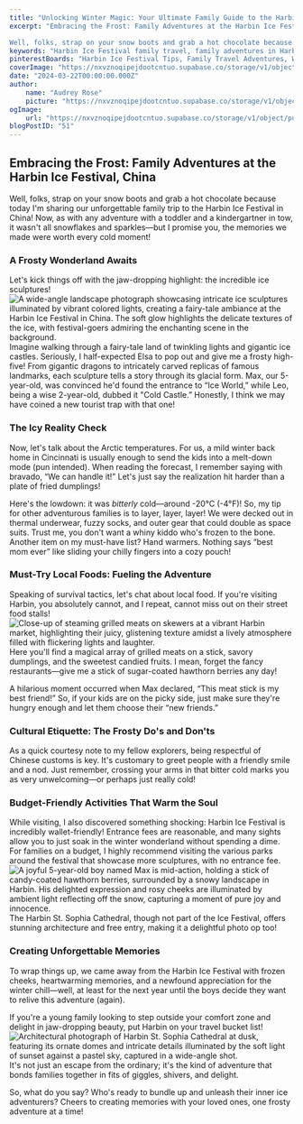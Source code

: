 ```yaml
---
title: "Unlocking Winter Magic: Your Ultimate Family Guide to the Harbin Ice Festival in China"
excerpt: "Embracing the Frost: Family Adventures at the Harbin Ice Festival, China

Well, folks, strap on your snow boots and grab a hot chocolate because today I'm sharing our unforgettable family trip to"
keywords: "Harbin Ice Festival family travel, family adventures in Harbin, things to do in Harbin with kids, Harbin winter festival tips, visiting Harbin with toddlers, ice sculptures in Harbin, local food in Harbin, budget-friendly activities Harbin, travel guide Harbin Ice Festival, Harbin winter activities for families, ice festival travel tips, best family destinations in China, cultural etiquette in Harbin, winter travel with kids, family-friendly winter activities in China, unforgettable memories at Harbin festival, tips for cold weather travel, family-friendly street food in Harbin, exploring Harbin in winter, must-try foods in Harbin"
pinterestBoards: "Harbin Ice Festival Tips, Family Travel Adventures, Winter Travel Ideas, Exploring China with Kids"
coverImage: "https://nxvznoqipejdootcntuo.supabase.co/storage/v1/object/public/travel-blog-images/image_51_0.png"
date: "2024-03-22T00:00:00.000Z"
author:
    name: "Audrey Rose"
    picture: "https://nxvznoqipejdootcntuo.supabase.co/storage/v1/object/public/character-reference/audrey_avatar_square.png?t=2024-12-21T13%3A26%3A30.307Z"
ogImage:
    url: "https://nxvznoqipejdootcntuo.supabase.co/storage/v1/object/public/travel-blog-images/image_51_0.png"
blogPostID: "51"
---
```

    

## Embracing the Frost: Family Adventures at the Harbin Ice Festival, China

Well, folks, strap on your snow boots and grab a hot chocolate because today I'm sharing our unforgettable family trip to the Harbin Ice Festival in China! Now, as with any adventure with a toddler and a kindergartner in tow, it wasn't all snowflakes and sparkles—but I promise you, the memories we made were worth every cold moment!

### A Frosty Wonderland Awaits

Let's kick things off with the jaw-dropping highlight: the incredible ice sculptures! ![A wide-angle landscape photograph showcasing intricate ice sculptures illuminated by vibrant colored lights, creating a fairy-tale ambiance at the Harbin Ice Festival in China. The soft glow highlights the delicate textures of the ice, with festival-goers admiring the enchanting scene in the background.](https://nxvznoqipejdootcntuo.supabase.co/storage/v1/object/public/travel-blog-images/image_51_0.png) Imagine walking through a fairy-tale land of twinkling lights and gigantic ice castles. Seriously, I half-expected Elsa to pop out and give me a frosty high-five! From gigantic dragons to intricately carved replicas of famous landmarks, each sculpture tells a story through its glacial form. Max, our 5-year-old, was convinced he'd found the entrance to “Ice World,” while Leo, being a wise 2-year-old, dubbed it "Cold Castle.” Honestly, I think we may have coined a new tourist trap with that one!

### The Icy Reality Check

Now, let's talk about the Arctic temperatures. For us, a mild winter back home in Cincinnati is usually enough to send the kids into a melt-down mode (pun intended). When reading the forecast, I remember saying with bravado, “We can handle it!” Let's just say the realization hit harder than a plate of fried dumplings! 

Here's the lowdown: it was *bitterly* cold—around -20°C (-4°F)! So, my tip for other adventurous families is to layer, layer, layer! We were decked out in thermal underwear, fuzzy socks, and outer gear that could double as space suits. Trust me, you don't want a whiny kiddo who's frozen to the bone. Another item on my must-have list? Hand warmers. Nothing says “best mom ever” like sliding your chilly fingers into a cozy pouch!

### Must-Try Local Foods: Fueling the Adventure

Speaking of survival tactics, let's chat about local food. If you're visiting Harbin, you absolutely cannot, and I repeat, cannot miss out on their street food stalls! ![Close-up of steaming grilled meats on skewers at a vibrant Harbin market, highlighting their juicy, glistening texture amidst a lively atmosphere filled with flickering lights and laughter.](https://nxvznoqipejdootcntuo.supabase.co/storage/v1/object/public/travel-blog-images/image_51_1.png) Here you'll find a magical array of grilled meats on a stick, savory dumplings, and the sweetest candied fruits. I mean, forget the fancy restaurants—give me a stick of sugar-coated hawthorn berries any day! 

A hilarious moment occurred when Max declared, “This meat stick is my best friend!” So, if your kids are on the picky side, just make sure they're hungry enough and let them choose their “new friends.”

### Cultural Etiquette: The Frosty Do's and Don'ts

As a quick courtesy note to my fellow explorers, being respectful of Chinese customs is key. It's customary to greet people with a friendly smile and a nod. Just remember, crossing your arms in that bitter cold marks you as very unwelcoming—or perhaps just really cold!

### Budget-Friendly Activities That Warm the Soul

While visiting, I also discovered something shocking: Harbin Ice Festival is incredibly wallet-friendly! Entrance fees are reasonable, and many sights allow you to just soak in the winter wonderland without spending a dime. For families on a budget, I highly recommend visiting the various parks around the festival that showcase more sculptures, with no entrance fee. ![A joyful 5-year-old boy named Max is mid-action, holding a stick of candy-coated hawthorn berries, surrounded by a snowy landscape in Harbin. His delighted expression and rosy cheeks are illuminated by ambient light reflecting off the snow, capturing a moment of pure joy and innocence.](https://nxvznoqipejdootcntuo.supabase.co/storage/v1/object/public/travel-blog-images/image_51_2.png) The Harbin St. Sophia Cathedral, though not part of the Ice Festival, offers stunning architecture and free entry, making it a delightful photo op too!

### Creating Unforgettable Memories

To wrap things up, we came away from the Harbin Ice Festival with frozen cheeks, heartwarming memories, and a newfound appreciation for the winter chill—well, at least for the next year until the boys decide they want to relive this adventure (again). 

If you're a young family looking to step outside your comfort zone and delight in jaw-dropping beauty, put Harbin on your travel bucket list! ![Architectural photograph of Harbin St. Sophia Cathedral at dusk, featuring its ornate domes and intricate details illuminated by the soft light of sunset against a pastel sky, captured in a wide-angle shot.](https://nxvznoqipejdootcntuo.supabase.co/storage/v1/object/public/travel-blog-images/image_51_3.png) It's not just an escape from the ordinary; it's the kind of adventure that bonds families together in fits of giggles, shivers, and delight.

So, what do you say? Who's ready to bundle up and unleash their inner ice adventurers? Cheers to creating memories with your loved ones, one frosty adventure at a time!  